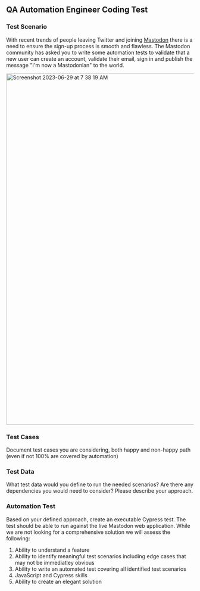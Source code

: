 ## QA Automation Engineer Coding Test

### Test Scenario
With recent trends of people leaving Twitter and joining [Mastodon](https://mastodon.social/) there is a need to ensure the sign-up process is smooth and flawless. The Mastodon community has asked you to write some automation tests to validate that a new user can create an account, validate their email, sign in and publish the message "I'm now a Mastodonian" to the world.

<img width="943" alt="Screenshot 2023-06-29 at 7 38 19 AM" src="https://github.com/Monument-Software-Inc/qa_technical_interview_challenge/assets/5942829/e273800d-22fe-47b1-be2d-037b22fdc8a3">

### Test Cases
Document test cases you are considering, both happy and non-happy path (even if not 100% are covered by automation)

### Test Data
What test data would you define to run the needed scenarios? Are there any dependencies you would need to consider? Please describe your approach.

### Automation Test

Based on your defined approach, create an executable Cypress test. The test should be able to run against the live Mastodon web application. While we are not looking for a comprehensive solution we will assess the following:

1. Ability to understand a feature
2. Ability to identify meaningful test scenarios including edge cases that may not be immediatley obvious
3. Ability to write an automated test covering all identified test scenarios
4. JavaScript and Cypress skills
5. Ability to create an elegant solution
